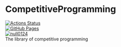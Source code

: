 # CompetitiveProgramming
 [![Actions Status](https://github.com/null0124/CompetitiveProgramming/workflows/verify/badge.svg)](https://github.com/null0124/CompetitiveProgramming/actions)  
 [![GitHub Pages](https://img.shields.io/static/v1?label=GitHub+Pages&message=+&color=brightgreen&logo=github)](https://null0124.github.io/CompetitiveProgramming/)  
[![null0124](https://atcoder-badges.now.sh/api/atcoder/null0124)](https://atcoder.jp/users/null0124)  
The library of competitive programming
